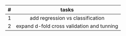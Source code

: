 
|#|tasks|
|-|:-:|
| 1 | add regression vs classification |
| 2 | expand d-fold cross validation and tunning |



